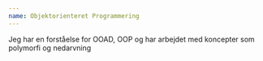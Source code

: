 ```yaml
---
name: Objektorienteret Programmering
---
```

Jeg har en forståelse for <span>OOAD</span>, <span>OOP</span> og har arbejdet med koncepter som <span>polymorfi</span> og <span>nedarvning</span>